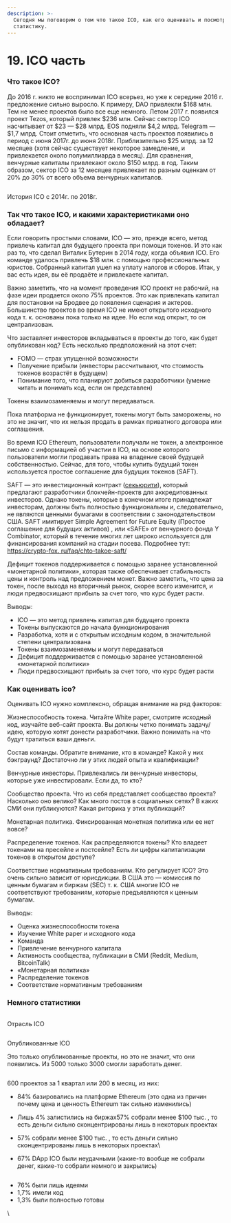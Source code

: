 ```yaml
---
description: >-
  Сегодня мы поговорим о том что такое ICO, как его оценивать и посмотрим на
  статистику.
---
```


# 19. ICO часть

### Что такое ICO?

До 2016 г. никто не воспринимал ICO всерьез, но уже к середине 2016 г. предложение сильно выросло. К примеру, DAO привлекли $168 млн. Тем не менее проектов было все еще немного. Летом 2017 г. появился проект Tezos, который привлек $236 млн. Сейчас сектор ICO насчитывает от $23 — $28 млрд. EOS подняли $4,2 млрд. Telegram — $1,7 млрд. Стоит отметить, что основная часть проектов появились в период с июня 2017г. до июня 2018г. Приблизительно $25 млрд. за 12 месяцев (хотя сейчас существует некоторое замедление, и привлекается около полумиллиарда в месяц). Для сравнения, венчурные капиталы привлекают около $150 млрд. в год. Таким образом, сектор ICO за 12 месяцев привлекает по разным оценкам от 20% до 30% от всего объема венчурных капиталов.

<figure><img src="https://leonardo.osnova.io/05f74d1b-7dd8-544f-986c-7c99b9a705d0/-/preview/2000/-/format/webp/" alt=""><figcaption></figcaption></figure>

История ICO c 2014г. по 2018г.

### Так что такое ICO, и какими характеристиками оно обладает?

Если говорить простыми словами, ICO — это, прежде всего, метод привлечь капитал для будущего проекта при помощи токенов. И это как раз то, что сделал Виталик Бутерин в 2014 году, когда объявил ICO. Его команде удалось привлечь $18 млн. с помощью профессиональных юристов. Собранный капитал ушел на уплату налогов и сборов. Итак, у вас есть идея, вы её продаёте и привлекаете капитал.

Важно заметить, что на момент проведения ICO проект не рабочий, на фазе идеи продается около 75% проектов. Это как привлекать капитал для постановки на Бродвее до появления сценария и актеров. Большинство проектов во время ICO не имеют открытого исходного кода т. к. основаны пока только на идее. Но если код открыт, то он централизован.

Что заставляет инвесторов вкладываться в проекты до того, как будет опубликован код? Есть несколько предположений на этот счет:

* FOMO — страх упущенной возможности
* Получение прибыли (инвесторы рассчитывают, что стоимость токенов возрастёт в будущем)
* Понимание того, что планируют добиться разработчики (умение читать и понимать код, если он представлен)

Токены взаимозаменяемы и могут передаваться.

Пока платформа не функционирует, токены могут быть заморожены, но это не значит, что их нельзя продать в рамках приватного договора или соглашения.

Во время ICO Ethereum, пользователи получали не токен, а электронное письмо с информацией об участии в ICO, на основе которого пользователи могли продавать права на владение своей будущей собственностью. Сейчас, для того, чтобы купить будущий токен используется простое соглашение для будущих токенов (SAFT).

SAFT — это инвестиционный контракт ([секьюрити](https://crypto-fox.ru/faq/tipy-tokenov/)), который предлагают разработчики блокчейн-проектв для аккредитованных инвесторов. Однако токены, которые в конечном итоге принадлежат инвесторам, должны быть полностью функциональны и, следовательно, не являются ценными бумагами в соответствии с законодательством США. SAFT имитирует Simple Agreement for Future Equity (Простое соглашение для будущих активов) , или «SAFE» от венчурного фонда Y Combinator, который в течение многих лет широко используется для финансирования компаний на стадии посева. Подробнее тут: [https://crypto-fox. ru/faq/chto-takoe-saft/](https://crypto-fox.ru/faq/chto-takoe-saft/)

Дефицит токенов поддерживается с помощью заранее установленной «монетарной политики», которая также обеспечивает стабильность цены и контроль над предложением монет. Важно заметить, что цена за токен, после выхода на вторичный рынок, скорее всего изменится, и люди предвосхищают прибыль за счет того, что курс будет расти.

Выводы:

* ICO — это метод привлечь капитал для будущего проекта
* Токены выпускаются до начала функционирования
* Разработка, хотя и с открытым исходным кодом, в значительной степени централизована
* Токены взаимозаменяемы и могут передаваться
* Дефицит поддерживается с помощью заранее установленной «монетарной политики»
* Люди предвосхищают прибыль за счет того, что курс будет расти

### Как оценивать ico?

Оценивать ICO нужно комплексно, обращая внимание на ряд факторов:

Жизнеспособность токена. Читайте White paper, смотрите исходный код, изучайте веб-сайт проекта. Вы должны четко понимать задачу/идею, которую хотят донести разработчики. Важно понимать на что будут тратиться ваши деньги.

Состав команды. Обратите внимание, кто в команде? Какой у них бэкграунд? Достаточно ли у этих людей опыта и квалификации?

Венчурные инвесторы. Привлекались ли венчурные инвесторы, которые уже инвестировали. Если да, то кто?

Сообщество проекта. Что из себя представляет сообщество проекта? Насколько оно велико? Как много постов в социальных сетях? В каких СМИ они публикуются? Какая риторика у этих публикаций?

Монетарная политика. Фиксированная монетная политика или ее нет вовсе?

Распределение токенов. Как распределяются токены? Кто владеет токенами на пресейле и постсейле? Есть ли цифры капитализации токенов в открытом доступе?

Соответствие нормативным требованиям. Кто регулирует ICO? Это очень сильно зависит от юрисдикции. В США это — комиссия по ценным бумагам и биржам (SEC) т. к. США многие ICO не соответствуют требованиям, которые предъявляются к ценным бумагам.

Выводы:

* Оценка жизнеспособности токена
* Изучение White paper и исходного кода
* Команда
* Привлечение венчурного капитала
* Активность сообщества, публикации в СМИ (Reddit, Medium, BitcoinTalk)
* «Монетарная политика»
* Распределение токенов
* Соответствие нормативным требованиям

### Немного статистики

<figure><img src="https://leonardo.osnova.io/8dc7dd1a-6dbf-5dce-ae48-94bce43ad3fb/-/preview/2000/-/format/webp/" alt=""><figcaption></figcaption></figure>

Отрасль ICO

<figure><img src="https://leonardo.osnova.io/9de8831f-7957-5743-8bab-9e64df554a43/-/preview/2000/-/format/webp/" alt=""><figcaption></figcaption></figure>

Опубликованные ICO

Это только опубликованные проекты, но это не значит, что они появились. Из 5000 только 3000 смогли заработать денег.

<figure><img src="https://leonardo.osnova.io/1fcec6c8-26e7-5841-bdff-f58f18c831fd/-/preview/2000/-/format/webp/" alt=""><figcaption></figcaption></figure>

600 проектов за 1 квартал или 200 в месяц, из них:

* 84% базировались на платформе Ethereum (это одна из причин почему цена и ценность Ethereum так сильно изменились)
* Лишь 4% залистились на биржах57% собрали менее $100 тыс. , то есть деньги сильно сконцентрированы лишь в некоторых проектах
* 57% собрали менее $100 тыс. , то есть деньги сильно сконцентрированы лишь в некоторых проектах\

* 67% DApp ICO были неудачными (какие-то вообще не собрали денег, какие-то собрали немного и закрылись)

<figure><img src="https://leonardo.osnova.io/c43505cb-c8d3-57f8-8aa7-37c20ce42e0f/-/preview/2000/-/format/webp/" alt=""><figcaption></figcaption></figure>

* 76% были лишь идеями
* 1,7% имели код
* 1,3% были полностью готовы

\
